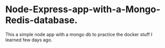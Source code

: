 # Node-Express-app-with-a-Mongo-Redis-database.
This a simple node app with a mongo db to practice the docker stuff I learned few days ago.
